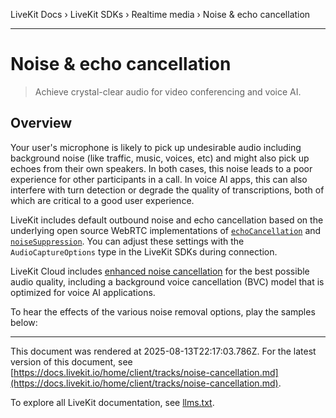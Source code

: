 LiveKit Docs › LiveKit SDKs › Realtime media › Noise & echo cancellation

---

# Noise & echo cancellation

> Achieve crystal-clear audio for video conferencing and voice AI.

## Overview

Your user's microphone is likely to pick up undesirable audio including background noise (like traffic, music, voices, etc) and might also pick up echoes from their own speakers. In both cases, this noise leads to a poor experience for other participants in a call. In voice AI apps, this can also interfere with turn detection or degrade the quality of transcriptions, both of which are critical to a good user experience.

LiveKit includes default outbound noise and echo cancellation based on the underlying open source WebRTC implementations of [`echoCancellation`](https://developer.mozilla.org/en-US/docs/Web/API/MediaTrackSettings/echoCancellation) and [`noiseSuppression`](https://developer.mozilla.org/en-US/docs/Web/API/MediaTrackSettings/noiseSuppression). You can adjust these settings with the `AudioCaptureOptions` type in the LiveKit SDKs during connection.

LiveKit Cloud includes [enhanced noise cancellation](https://docs.livekit.io/home/cloud/noise-cancellation.md) for the best possible audio quality, including a background voice cancellation (BVC) model that is optimized for voice AI applications.

To hear the effects of the various noise removal options, play the samples below:

---

This document was rendered at 2025-08-13T22:17:03.786Z.
For the latest version of this document, see [https://docs.livekit.io/home/client/tracks/noise-cancellation.md](https://docs.livekit.io/home/client/tracks/noise-cancellation.md).

To explore all LiveKit documentation, see [llms.txt](https://docs.livekit.io/llms.txt).